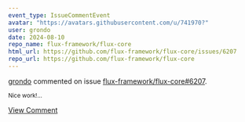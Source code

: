 ```yaml
---
event_type: IssueCommentEvent
avatar: "https://avatars.githubusercontent.com/u/741970?"
user: grondo
date: 2024-08-10
repo_name: flux-framework/flux-core
html_url: https://github.com/flux-framework/flux-core/issues/6207
repo_url: https://github.com/flux-framework/flux-core
---
```


<a href='https://github.com/grondo' target='_blank'>grondo</a> commented on issue <a href='https://github.com/flux-framework/flux-core/issues/6207' target='_blank'>flux-framework/flux-core#6207</a>.

<small>Nice work!...</small>

<a href='https://github.com/flux-framework/flux-core/issues/6207' target='_blank'>View Comment</a>